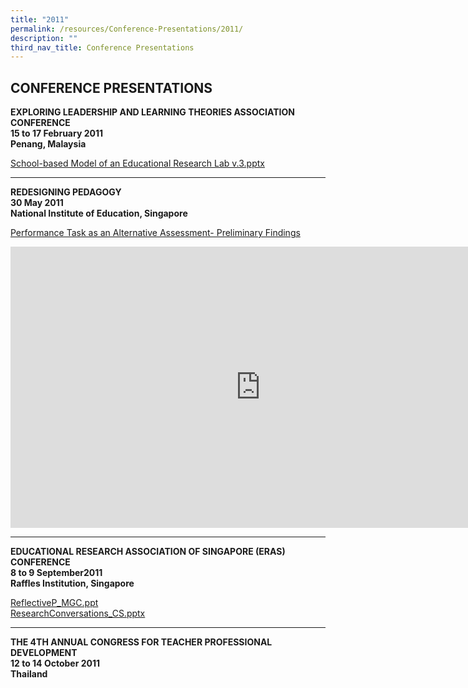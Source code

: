 ```yaml
---
title: "2011"
permalink: /resources/Conference-Presentations/2011/
description: ""
third_nav_title: Conference Presentations
---
```

## CONFERENCE PRESENTATIONS

**EXPLORING LEADERSHIP AND LEARNING THEORIES ASSOCIATION CONFERENCE**<br>
**15 to 17 February 2011**  <br>
**Penang, Malaysia**

[School-based Model of an Educational Research Lab v.3.pptx](https://www.rgs.edu.sg/qql/slot/u554/Resources/Conference%20Proceedings/2011/School-based%20Model%20of%20an%20Educational%20Research%20Lab%20v.3.pptx)

----

**REDESIGNING PEDAGOGY**<br>
**30 May 2011**  <br>
**National Institute of Education, Singapore**

[Performance Task as an Alternative Assessment- Preliminary Findings](https://www.rgs.edu.sg/qql/slot/u554/Resources/Conference%20Proceedings/2011/Redesigning%20Pedagogy/Performance_Task_Symposium_01_06_2011.pptx)

<iframe allowfullscreen="true" height="450" width="800" frameborder="0" src="https://docs.google.com/presentation/d/e/2PACX-1vTvdDxsoWEAkAdYZE0vSNFpoIs9bRbdsDfO-1W8qH9LIvm0Rb09mNcVxFFwSM0UtGLcBIzhSVKPX9YC/embed?start=false&amp;loop=false&amp;delayms=3000"></iframe>

----

**EDUCATIONAL RESEARCH ASSOCIATION OF SINGAPORE (ERAS) CONFERENCE**<br>
**8 to 9 September2011 <br>
Raffles Institution, Singapore**

[ReflectiveP\_MGC.ppt](https://www.rgs.edu.sg/qql/slot/u554/Resources/Conference%20Proceedings/2011/ReflectiveP_MGC.ppt)<br>
[ResearchConversations\_CS.pptx](https://www.rgs.edu.sg/qql/slot/u554/Resources/Conference%20Proceedings/2011/ResearchConversations_CS.pptx)

----

**THE 4TH ANNUAL CONGRESS FOR TEACHER PROFESSIONAL DEVELOPMENT**<br>
**12 to 14 October 2011**<br>
**Thailand**